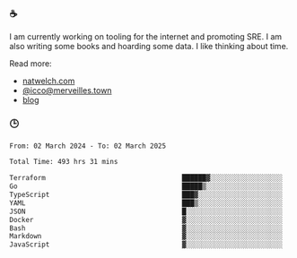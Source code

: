 ### ☕

I am currently working on tooling for the internet and promoting SRE. I am also writing some books and hoarding some data. I like thinking about time. 

Read more:

 - [natwelch.com](https://natwelch.com)
 - [@icco@merveilles.town](https://merveilles.town/@icco)
 - [blog](https://writing.natwelch.com)

### 🕒

<!--START_SECTION:waka-->

```txt
From: 02 March 2024 - To: 02 March 2025

Total Time: 493 hrs 31 mins

Terraform                                  ██████▓░░░░░░░░░░░░░░░░░░   26.78 %
Go                                         █████▒░░░░░░░░░░░░░░░░░░░   21.22 %
TypeScript                                 ███▓░░░░░░░░░░░░░░░░░░░░░   14.77 %
YAML                                       ███▒░░░░░░░░░░░░░░░░░░░░░   12.92 %
JSON                                       █░░░░░░░░░░░░░░░░░░░░░░░░   04.53 %
Docker                                     ▓░░░░░░░░░░░░░░░░░░░░░░░░   02.97 %
Bash                                       ▓░░░░░░░░░░░░░░░░░░░░░░░░   02.91 %
Markdown                                   ▓░░░░░░░░░░░░░░░░░░░░░░░░   02.26 %
JavaScript                                 ▓░░░░░░░░░░░░░░░░░░░░░░░░   02.00 %
```

<!--END_SECTION:waka-->
